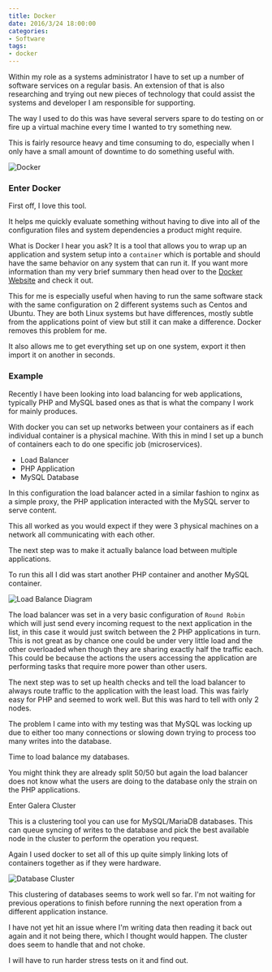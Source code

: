 ```yaml
---
title: Docker
date: 2016/3/24 18:00:00
categories:
- Software
tags:
- docker
---
```


Within my role as a systems administrator I have to set up a number of software services on a regular basis.  An extension of that is also researching and trying out new pieces of technology that could assist the systems and developer I am responsible for supporting.

The way I used to do this was have several servers spare to do testing on or fire up a virtual machine every time I wanted to try something new.

This is fairly resource heavy and time consuming to do, especially when I only have a small amount of downtime to do something useful with.

![Docker](/images/docker/Logo-Docker.svg "Docker")


### Enter Docker

First off, I love this tool.

It helps me quickly evaluate something without having to dive into all of the configuration files and system dependencies a product might require.

What is Docker I hear you ask?
It is a tool that allows you to wrap up an application and system setup into a ```container``` which is portable and should have the same behavior on any system that can run it.
If you want more information than my very brief summary then head over to the [Docker Website](https://www.docker.com/what-docker) and check it out.

This for me is especially useful when having to run the same software stack with the same configuration on 2 different systems such as Centos and Ubuntu.  They are both Linux systems but have differences, mostly subtle from the applications point of view but still it can make a difference.  Docker removes this problem for me.

It also allows me to get everything set up on one system, export it then import it on another in seconds.

### Example

Recently I have been looking into load balancing for web applications, typically PHP and MySQL based ones as that is what the company I work for mainly produces.

With docker you can set up networks between your containers as if each individual container is a physical machine.  With this in mind I set up a bunch of containers each to do one specific job (microservices).

- Load Balancer
- PHP Application
- MySQL Database

In this configuration the load balancer acted in a similar fashion to nginx as a simple proxy, the PHP application interacted with the MySQL server to serve content.

This all worked as you would expect if they were 3 physical machines on a network all communicating with each other.

The next step was to make it actually balance load between multiple applications.

To run this all I did was start another PHP container and another MySQL container.


![Load Balance Diagram](/images/docker/load-diagram.svg "Load Balance Diagram")

The load balancer was set in a very basic configuration of ```Round Robin``` which will just send every incoming request to the next application in the list, in this case it would just switch between the 2 PHP applications in turn.  This is not great as by chance one could be under very little load and the other overloaded when though they are sharing exactly half the traffic each.  This could be because the actions the users accessing the application are performing tasks that require more power than other users.

The next step was to set up health checks and tell the load balancer to always route traffic to the application with the least load.
This was fairly easy for PHP and seemed to work well.  But this was hard to tell with only 2 nodes.


The problem I came into with my testing was that MySQL was locking up due to either too many connections or slowing down trying to process too many writes into the database.

Time to load balance my databases.

You might think they are already split 50/50 but again the load balancer does not know what the users are doing to the database only the strain on the PHP applications.

Enter Galera Cluster

This is a clustering tool you can use for MySQL/MariaDB databases.  This can queue syncing of writes to the database and pick the best available node in the cluster to perform the operation you request.

Again I used docker to set all of this up quite simply linking lots of containers together as if they were hardware.

![Database Cluster](/images/docker/database-cluster.svg "Database Cluster")

This clustering of databases seems to work well so far.  I'm not waiting for previous operations to finish before running the next operation from a different application instance.

I have not yet hit an issue where I'm writing data then reading it back out again and it not being there, which I thought would happen.
The cluster does seem to handle that and not choke.

I will have to run harder stress tests on it and find out.
